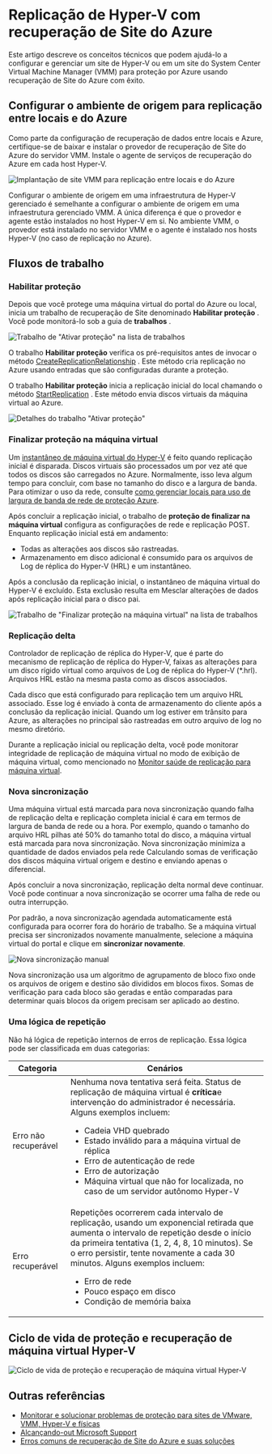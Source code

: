 <properties
    pageTitle="Replicação de Hyper-V com recuperação de Site do Azure | Microsoft Azure"
    description="Use este artigo para entender os conceitos técnicos que ajudá-lo com êxito instalar, configurar e gerenciar a recuperação de Site do Azure."
    services="site-recovery"
    documentationCenter=""
    authors="Rajani-Janaki-Ram"
    manager="mkjain"
    editor=""/>

<tags
    ms.service="site-recovery"
    ms.devlang="na"
    ms.topic="article"
    ms.tgt_pltfrm="na"
    ms.workload="storage-backup-recovery"
    ms.date="09/12/2016"
    ms.author="rajanaki"/>  


# <a name="hyper-v-replication-with-azure-site-recovery"></a>Replicação de Hyper-V com recuperação de Site do Azure

Este artigo descreve os conceitos técnicos que podem ajudá-lo a configurar e gerenciar um site de Hyper-V ou em um site do System Center Virtual Machine Manager (VMM) para proteção por Azure usando recuperação de Site do Azure com êxito.

## <a name="setting-up-the-source-environment-for-replication-between-on-premises-and-azure"></a>Configurar o ambiente de origem para replicação entre locais e do Azure

Como parte da configuração de recuperação de dados entre locais e Azure, certifique-se de baixar e instalar o provedor de recuperação de Site do Azure do servidor VMM. Instale o agente de serviços de recuperação do Azure em cada host Hyper-V.

![Implantação de site VMM para replicação entre locais e do Azure](media/site-recovery-understanding-site-to-azure-protection/image00.png)

Configurar o ambiente de origem em uma infraestrutura de Hyper-V gerenciado é semelhante a configurar o ambiente de origem em uma infraestrutura gerenciado VMM. A única diferença é que o provedor e agente estão instalados no host Hyper-V em si. No ambiente VMM, o provedor está instalado no servidor VMM e o agente é instalado nos hosts Hyper-V (no caso de replicação no Azure).

## <a name="workflows"></a>Fluxos de trabalho

### <a name="enable-protection"></a>Habilitar proteção
Depois que você protege uma máquina virtual do portal do Azure ou local, inicia um trabalho de recuperação de Site denominado **Habilitar proteção** . Você pode monitorá-lo sob a guia de **trabalhos** .

![Trabalho de "Ativar proteção" na lista de trabalhos](media/site-recovery-understanding-site-to-azure-protection/image001.PNG)

O trabalho **Habilitar proteção** verifica os pré-requisitos antes de invocar o método [CreateReplicationRelationship](https://msdn.microsoft.com/library/hh850036.aspx) . Este método cria replicação no Azure usando entradas que são configuradas durante a proteção.

O trabalho **Habilitar proteção** inicia a replicação inicial do local chamando o método [StartReplication](https://msdn.microsoft.com/library/hh850303.aspx) . Este método envia discos virtuais da máquina virtual ao Azure.

![Detalhes do trabalho "Ativar proteção"](media/site-recovery-understanding-site-to-azure-protection/IMAGE002.PNG)

### <a name="finalize-protection-on-the-virtual-machine"></a>Finalizar proteção na máquina virtual
Um [instantâneo de máquina virtual do Hyper-V](https://technet.microsoft.com/library/dd560637.aspx) é feito quando replicação inicial é disparada. Discos virtuais são processados um por vez até que todos os discos são carregados no Azure. Normalmente, isso leva algum tempo para concluir, com base no tamanho do disco e a largura de banda. Para otimizar o uso da rede, consulte [como gerenciar locais para uso de largura de banda de rede de proteção Azure](https://support.microsoft.com/kb/3056159).

Após concluir a replicação inicial, o trabalho de **proteção de finalizar na máquina virtual** configura as configurações de rede e replicação POST. Enquanto replicação inicial está em andamento:

- Todas as alterações aos discos são rastreadas. 
- Armazenamento em disco adicional é consumido para os arquivos de Log de réplica do Hyper-V (HRL) e um instantâneo.

Após a conclusão da replicação inicial, o instantâneo de máquina virtual do Hyper-V é excluído. Esta exclusão resulta em Mesclar alterações de dados após replicação inicial para o disco pai.

![Trabalho de "Finalizar proteção na máquina virtual" na lista de trabalhos](media/site-recovery-understanding-site-to-azure-protection/image03.png)

### <a name="delta-replication"></a>Replicação delta
Controlador de replicação de réplica do Hyper-V, que é parte do mecanismo de replicação de réplica do Hyper-V, faixas as alterações para um disco rígido virtual como arquivos de Log de réplica do Hyper-V (*.hrl). Arquivos HRL estão na mesma pasta como as discos associados.

Cada disco que está configurado para replicação tem um arquivo HRL associado. Esse log é enviado à conta de armazenamento do cliente após a conclusão da replicação inicial. Quando um log estiver em trânsito para Azure, as alterações no principal são rastreadas em outro arquivo de log no mesmo diretório.

Durante a replicação inicial ou replicação delta, você pode monitorar integridade de replicação de máquina virtual no modo de exibição de máquina virtual, como mencionado no [Monitor saúde de replicação para máquina virtual](./site-recovery-monitoring-and-troubleshooting.md#monitor-replication-health-for-virtual-machine).  

### <a name="resynchronization"></a>Nova sincronização
Uma máquina virtual está marcada para nova sincronização quando falha de replicação delta e replicação completa inicial é cara em termos de largura de banda de rede ou a hora. Por exemplo, quando o tamanho do arquivo HRL pilhas até 50% do tamanho total do disco, a máquina virtual está marcada para nova sincronização. Nova sincronização minimiza a quantidade de dados enviados pela rede Calculando somas de verificação dos discos máquina virtual origem e destino e enviando apenas o diferencial.

Após concluir a nova sincronização, replicação delta normal deve continuar. Você pode continuar a nova sincronização se ocorrer uma falha de rede ou outra interrupção.

Por padrão, a nova sincronização agendada automaticamente está configurada para ocorrer fora do horário de trabalho. Se a máquina virtual precisa ser sincronizados novamente manualmente, selecione a máquina virtual do portal e clique em **sincronizar novamente**.

![Nova sincronização manual](media/site-recovery-understanding-site-to-azure-protection/image04.png)

Nova sincronização usa um algoritmo de agrupamento de bloco fixo onde os arquivos de origem e destino são divididos em blocos fixos. Somas de verificação para cada bloco são geradas e então comparadas para determinar quais blocos da origem precisam ser aplicado ao destino.

### <a name="retry-logic"></a>Uma lógica de repetição
Não há lógica de repetição internos de erros de replicação. Essa lógica pode ser classificada em duas categorias:

| Categoria                  | Cenários                                    |
|---------------------------|----------------------------------------------|
| Erro não recuperável     | Nenhuma nova tentativa será feita. Status de replicação de máquina virtual é **crítica**e intervenção do administrador é necessária. Alguns exemplos incluem: <ul><li>Cadeia VHD quebrado</li><li>Estado inválido para a máquina virtual de réplica</li><li>Erro de autenticação de rede</li><li>Erro de autorização</li><li>Máquina virtual que não for localizada, no caso de um servidor autônomo Hyper-V</li></ul>|
| Erro recuperável         | Repetições ocorrerem cada intervalo de replicação, usando um exponencial retirada que aumenta o intervalo de repetição desde o início da primeira tentativa (1, 2, 4, 8, 10 minutos). Se o erro persistir, tente novamente a cada 30 minutos. Alguns exemplos incluem: <ul><li>Erro de rede</li><li>Pouco espaço em disco</li><li>Condição de memória baixa</li></ul>|

## <a name="hyper-v-virtual-machine-protection-and-recovery-life-cycle"></a>Ciclo de vida de proteção e recuperação de máquina virtual Hyper-V

![Ciclo de vida de proteção e recuperação de máquina virtual Hyper-V](media/site-recovery-understanding-site-to-azure-protection/image05.png)

## <a name="other-references"></a>Outras referências

- [Monitorar e solucionar problemas de proteção para sites de VMware, VMM, Hyper-V e físicas](./site-recovery-monitoring-and-troubleshooting.md)
- [Alcançando-out Microsoft Support](./site-recovery-monitoring-and-troubleshooting.md#reaching-out-for-microsoft-support)
- [Erros comuns de recuperação de Site do Azure e suas soluções](./site-recovery-monitoring-and-troubleshooting.md#common-asr-errors-and-their-resolutions)
